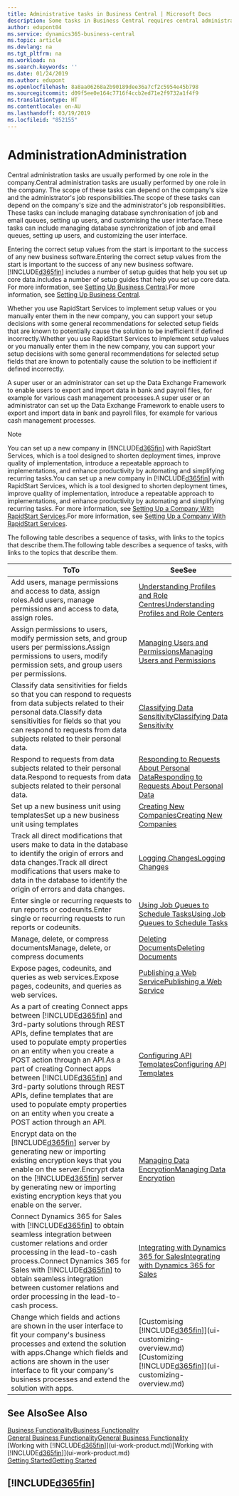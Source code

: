 ```yaml
---
title: Administrative tasks in Business Central | Microsoft Docs
description: Some tasks in Business Central requires central administration and setup. See what they are and learn what to do.
author: edupont04
ms.service: dynamics365-business-central
ms.topic: article
ms.devlang: na
ms.tgt_pltfrm: na
ms.workload: na
ms.search.keywords: ''
ms.date: 01/24/2019
ms.author: edupont
ms.openlocfilehash: 8a8aa06268a2b90189dee36a7cf2c5954e45b798
ms.sourcegitcommit: d09f5ee0e164c7716f4ccb2ed71e2f9732a1f4f9
ms.translationtype: HT
ms.contentlocale: en-AU
ms.lasthandoff: 03/19/2019
ms.locfileid: "852155"
---
```

# <a name="administration"></a><span data-ttu-id="b30af-104">Administration</span><span class="sxs-lookup"><span data-stu-id="b30af-104">Administration</span></span>
<span data-ttu-id="b30af-105">Central administration tasks are usually performed by one role in the company.</span><span class="sxs-lookup"><span data-stu-id="b30af-105">Central administration tasks are usually performed by one role in the company.</span></span> <span data-ttu-id="b30af-106">The scope of these tasks can depend on the company's size and the administrator's job responsibilities.</span><span class="sxs-lookup"><span data-stu-id="b30af-106">The scope of these tasks can depend on the company's size and the administrator's job responsibilities.</span></span> <span data-ttu-id="b30af-107">These tasks can include managing database synchronisation of job and email queues, setting up users, and customising the user interface.</span><span class="sxs-lookup"><span data-stu-id="b30af-107">These tasks can include managing database synchronization of job and email queues, setting up users, and customizing the user interface.</span></span>  

<span data-ttu-id="b30af-108">Entering the correct setup values from the start is important to the success of any new business software.</span><span class="sxs-lookup"><span data-stu-id="b30af-108">Entering the correct setup values from the start is important to the success of any new business software.</span></span> [!INCLUDE[d365fin](includes/d365fin_md.md)] <span data-ttu-id="b30af-109">includes a number of setup guides that help you set up core data.</span><span class="sxs-lookup"><span data-stu-id="b30af-109">includes a number of setup guides that help you set up core data.</span></span> <span data-ttu-id="b30af-110">For more information, see [Setting Up Business Central](setup.md).</span><span class="sxs-lookup"><span data-stu-id="b30af-110">For more information, see [Setting Up Business Central](setup.md).</span></span>

<span data-ttu-id="b30af-111">Whether you use RapidStart Services to implement setup values or you manually enter them in the new company, you can support your setup decisions with some general recommendations for selected setup fields that are known to potentially cause the solution to be inefficient if defined incorrectly.</span><span class="sxs-lookup"><span data-stu-id="b30af-111">Whether you use RapidStart Services to implement setup values or you manually enter them in the new company, you can support your setup decisions with some general recommendations for selected setup fields that are known to potentially cause the solution to be inefficient if defined incorrectly.</span></span>  

<span data-ttu-id="b30af-112">A super user or an administrator can set up the Data Exchange Framework to enable users to export and import data in bank and payroll files, for example for various cash management processes.</span><span class="sxs-lookup"><span data-stu-id="b30af-112">A super user or an administrator can set up the Data Exchange Framework to enable users to export and import data in bank and payroll files, for example for various cash management processes.</span></span>

> [!NOTE]
> <span data-ttu-id="b30af-113">You can set up a new company in [!INCLUDE[d365fin](includes/d365fin_md.md)] with RapidStart Services, which is a tool designed to shorten deployment times, improve quality of implementation, introduce a repeatable approach to implementations, and enhance productivity by automating and simplifying recurring tasks.</span><span class="sxs-lookup"><span data-stu-id="b30af-113">You can set up a new company in [!INCLUDE[d365fin](includes/d365fin_md.md)] with RapidStart Services, which is a tool designed to shorten deployment times, improve quality of implementation, introduce a repeatable approach to implementations, and enhance productivity by automating and simplifying recurring tasks.</span></span> <span data-ttu-id="b30af-114">For more information, see [Setting Up a Company With RapidStart Services](admin-set-up-a-company-with-rapidstart.md).</span><span class="sxs-lookup"><span data-stu-id="b30af-114">For more information, see [Setting Up a Company With RapidStart Services](admin-set-up-a-company-with-rapidstart.md).</span></span>

<span data-ttu-id="b30af-115">The following table describes a sequence of tasks, with links to the topics that describe them.</span><span class="sxs-lookup"><span data-stu-id="b30af-115">The following table describes a sequence of tasks, with links to the topics that describe them.</span></span>   

|<span data-ttu-id="b30af-116">**To**</span><span class="sxs-lookup"><span data-stu-id="b30af-116">**To**</span></span>|<span data-ttu-id="b30af-117">**See**</span><span class="sxs-lookup"><span data-stu-id="b30af-117">**See**</span></span>|  
|------------|-------------|  
|<span data-ttu-id="b30af-118">Add users, manage permissions and access to data, assign roles.</span><span class="sxs-lookup"><span data-stu-id="b30af-118">Add users, manage permissions and access to data, assign roles.</span></span>|[<span data-ttu-id="b30af-119">Understanding Profiles and Role Centres</span><span class="sxs-lookup"><span data-stu-id="b30af-119">Understanding Profiles and Role Centers</span></span>](admin-users-profiles-roles.md)|  
|<span data-ttu-id="b30af-120">Assign permissions to users, modify permission sets, and group users per permissions.</span><span class="sxs-lookup"><span data-stu-id="b30af-120">Assign permissions to users, modify permission sets, and group users per permissions.</span></span>|[<span data-ttu-id="b30af-121">Managing Users and Permissions</span><span class="sxs-lookup"><span data-stu-id="b30af-121">Managing Users and Permissions</span></span>](ui-how-users-permissions.md)|
|<span data-ttu-id="b30af-122">Classify data sensitivities for fields so that you can respond to requests from data subjects related to their personal data.</span><span class="sxs-lookup"><span data-stu-id="b30af-122">Classify data sensitivities for fields so that you can respond to requests from data subjects related to their personal data.</span></span>|[<span data-ttu-id="b30af-123">Classifying Data Sensitivity</span><span class="sxs-lookup"><span data-stu-id="b30af-123">Classifying Data Sensitivity</span></span>](admin-classifying-data-sensitivity.md)|
|<span data-ttu-id="b30af-124">Respond to requests from data subjects related to their personal data.</span><span class="sxs-lookup"><span data-stu-id="b30af-124">Respond to requests from data subjects related to their personal data.</span></span>|[<span data-ttu-id="b30af-125">Responding to Requests About Personal Data</span><span class="sxs-lookup"><span data-stu-id="b30af-125">Responding to Requests About Personal Data</span></span>](admin-responding-to-requests-about-personal-data.md)|
|<span data-ttu-id="b30af-126">Set up a new business unit using templates</span><span class="sxs-lookup"><span data-stu-id="b30af-126">Set up a new business unit using templates</span></span>|[<span data-ttu-id="b30af-127">Creating New Companies</span><span class="sxs-lookup"><span data-stu-id="b30af-127">Creating New Companies</span></span>](about-new-company.md)|
|<span data-ttu-id="b30af-128">Track all direct modifications that users make to data in the database to identify the origin of errors and data changes.</span><span class="sxs-lookup"><span data-stu-id="b30af-128">Track all direct modifications that users make to data in the database to identify the origin of errors and data changes.</span></span>|[<span data-ttu-id="b30af-129">Logging Changes</span><span class="sxs-lookup"><span data-stu-id="b30af-129">Logging Changes</span></span>](across-log-changes.md)|  
|<span data-ttu-id="b30af-130">Enter single or recurring requests to run reports or codeunits.</span><span class="sxs-lookup"><span data-stu-id="b30af-130">Enter single or recurring requests to run reports or codeunits.</span></span>|[<span data-ttu-id="b30af-131">Using Job Queues to Schedule Tasks</span><span class="sxs-lookup"><span data-stu-id="b30af-131">Using Job Queues to Schedule Tasks</span></span>](admin-job-queues-schedule-tasks.md)|  
|<span data-ttu-id="b30af-132">Manage, delete, or compress documents</span><span class="sxs-lookup"><span data-stu-id="b30af-132">Manage, delete, or compress documents</span></span>|[<span data-ttu-id="b30af-133">Deleting Documents</span><span class="sxs-lookup"><span data-stu-id="b30af-133">Deleting Documents</span></span>](admin-manage-documents.md)|  
|<span data-ttu-id="b30af-134">Expose pages, codeunits, and queries as web services.</span><span class="sxs-lookup"><span data-stu-id="b30af-134">Expose pages, codeunits, and queries as web services.</span></span>|[<span data-ttu-id="b30af-135">Publishing a Web Service</span><span class="sxs-lookup"><span data-stu-id="b30af-135">Publishing a Web Service</span></span>](across-how-publish-web-service.md)|
|<span data-ttu-id="b30af-136">As a part of creating Connect apps between [!INCLUDE[d365fin](includes/d365fin_md.md)] and 3rd-party solutions through REST APIs, define templates that are used to populate empty properties on an entity when you create a POST action through an API.</span><span class="sxs-lookup"><span data-stu-id="b30af-136">As a part of creating Connect apps between [!INCLUDE[d365fin](includes/d365fin_md.md)] and 3rd-party solutions through REST APIs, define templates that are used to populate empty properties on an entity when you create a POST action through an API.</span></span>|[<span data-ttu-id="b30af-137">Configuring API Templates</span><span class="sxs-lookup"><span data-stu-id="b30af-137">Configuring API Templates</span></span>](admin-configuring-api-template.md)|
|<span data-ttu-id="b30af-138">Encrypt data on the [!INCLUDE[d365fin](includes/d365fin_md.md)] server by generating new or importing existing encryption keys that you enable on the server.</span><span class="sxs-lookup"><span data-stu-id="b30af-138">Encrypt data on the [!INCLUDE[d365fin](includes/d365fin_md.md)] server by generating new or importing existing encryption keys that you enable on the server.</span></span>|[<span data-ttu-id="b30af-139">Managing Data Encryption</span><span class="sxs-lookup"><span data-stu-id="b30af-139">Managing Data Encryption</span></span>](admin-manage-data-encryption.md)|
|<span data-ttu-id="b30af-140">Connect Dynamics 365 for Sales with [!INCLUDE[d365fin](includes/d365fin_md.md)] to obtain seamless integration between customer relations and order processing in the lead-to-cash process.</span><span class="sxs-lookup"><span data-stu-id="b30af-140">Connect Dynamics 365 for Sales with [!INCLUDE[d365fin](includes/d365fin_md.md)] to obtain seamless integration between customer relations and order processing in the lead-to-cash process.</span></span>|[<span data-ttu-id="b30af-141">Integrating with Dynamics 365 for Sales</span><span class="sxs-lookup"><span data-stu-id="b30af-141">Integrating with Dynamics 365 for Sales</span></span>](marketing-integrate-dynamicscrm.md)|
|<span data-ttu-id="b30af-142">Change which fields and actions are shown in the user interface to fit your company's business processes and extend the solution with apps.</span><span class="sxs-lookup"><span data-stu-id="b30af-142">Change which fields and actions are shown in the user interface to fit your company's business processes and extend the solution with apps.</span></span>|<span data-ttu-id="b30af-143">[Customising [!INCLUDE[d365fin](includes/d365fin_md.md)]](ui-customizing-overview.md)</span><span class="sxs-lookup"><span data-stu-id="b30af-143">[Customizing [!INCLUDE[d365fin](includes/d365fin_md.md)]](ui-customizing-overview.md)</span></span>|

## <a name="see-also"></a><span data-ttu-id="b30af-144">See Also</span><span class="sxs-lookup"><span data-stu-id="b30af-144">See Also</span></span>
[<span data-ttu-id="b30af-145">Business Functionality</span><span class="sxs-lookup"><span data-stu-id="b30af-145">Business Functionality</span></span>](across-business-functionality.md)  
[<span data-ttu-id="b30af-146">General Business Functionality</span><span class="sxs-lookup"><span data-stu-id="b30af-146">General Business Functionality</span></span>](ui-across-business-areas.md)  
<span data-ttu-id="b30af-147">[Working with [!INCLUDE[d365fin](includes/d365fin_md.md)]](ui-work-product.md)</span><span class="sxs-lookup"><span data-stu-id="b30af-147">[Working with [!INCLUDE[d365fin](includes/d365fin_md.md)]](ui-work-product.md)</span></span>  
[<span data-ttu-id="b30af-148">Getting Started</span><span class="sxs-lookup"><span data-stu-id="b30af-148">Getting Started</span></span>](product-get-started.md)    

## [!INCLUDE[d365fin](includes/free_trial_md.md)]  
